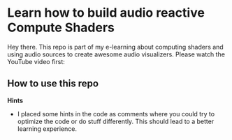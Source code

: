 # Learn how to build audio reactive Compute Shaders

Hey there. This repo is part of my e-learning about computing shaders and using audio sources to create awesome audio visualizers. 
Please watch the YouTube video first:

## How to use this repo

**Hints**
- I placed some hints in the code as comments where you could try to optimize the code or do stuff differently. This should lead to a better learning experience.




